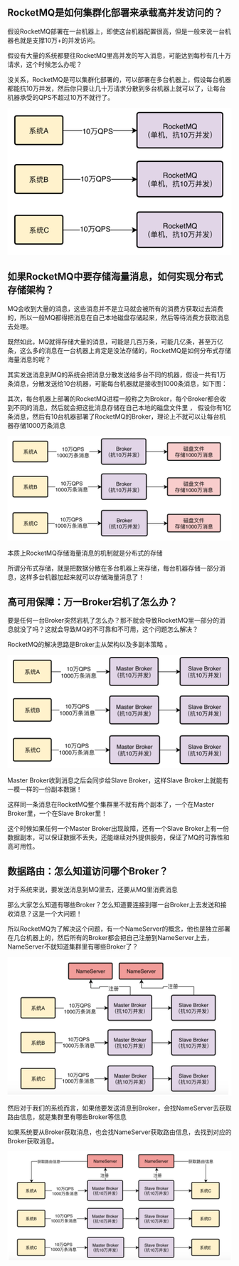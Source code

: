 ## RocketMQ是如何集群化部署来承载高并发访问的？



假设RocketMQ部署在一台机器上，即使这台机器配置很高，但是一般来说一台机器也就是支撑10万+的并发访问。 

假设有大量的系统都要往RocketMQ里高并发的写入消息，可能达到每秒有几十万请求，这个时候怎么办呢？



没关系，RocketMQ是可以集群化部署的，可以部署在多台机器上，假设每台机器都能抗10万并发，然后你只要让几十万请求分散到多台机器上就可以了，让每台机器承受的QPS不超过10万不就行了。



![image-20200402150618521](images/image-20200402150618521.png)





## 如果RocketMQ中要存储海量消息，如何实现分布式存储架构？

MQ会收到大量的消息，这些消息并不是立马就会被所有的消费方获取过去消费的，所以一般MQ都得把消息在自己本地磁盘存储起来，然后等待消费方获取消息去处理。 

既然如此，MQ就得存储大量的消息，可能是几百万条，可能几亿条，甚至万亿条，这么多的消息在一台机器上肯定是没法存储的，RocketMQ是如何分布式存储海量消息的呢？ 

其实发送消息到MQ的系统会把消息分散发送给多台不同的机器，假设一共有1万条消息，分散发送给10台机器，可能每台机器就是接收到1000条消息，如下图： 

其次，每台机器上部署的RocketMQ进程一般称之为Broker，每个Broker都会收到不同的消息，然后就会把这批消息存储在自己本地的磁盘文件里 ， 假设你有1亿条消息，然后有10台机器部署了RocketMQ的Broker，理论上不就可以让每台机器存储1000万条消息 

![image-20191127170600874](images/image-20191127170600874.png)

本质上RocketMQ存储海量消息的机制就是分布式的存储 

所谓分布式存储，就是把数据分散在多台机器上来存储，每台机器存储一部分消息，这样多台机器加起来就可以存储海量消息了！ 



##  **高可用保障：万一Broker宕机了怎么办？** 

 要是任何一台Broker突然宕机了怎么办？那不就会导致RocketMQ里一部分的消息就没了吗？这就会导致MQ的不可靠和不可用，这个问题怎么解决？ 

 RocketMQ的解决思路是Broker主从架构以及多副本策略 。

![image-20191127171043251](images/image-20191127171043251.png)

 Master Broker收到消息之后会同步给Slave Broker，这样Slave Broker上就能有一模一样的一份副本数据！ 

这样同一条消息在RocketMQ整个集群里不就有两个副本了，一个在Master Broker里，一个在Slave Broker里！

这个时候如果任何一个Master Broker出现故障，还有一个Slave Broker上有一份数据副本，可以保证数据不丢失，还能继续对外提供服务，保证了MQ的可靠性和高可用性。



##  **数据路由：怎么知道访问哪个Broker？** 

对于系统来说，要发送消息到MQ里去，还要从MQ里消费消息



那么大家怎么知道有哪些Broker？怎么知道要连接到哪一台Broker上去发送和接收消息？这是一个大问题！



所以RocketMQ为了解决这个问题，有一个NameServer的概念，他也是独立部署在几台机器上的，然后所有的Broker都会把自己注册到NameServer上去，NameServer不就知道集群里有哪些Broker了？



![image-20191127171158526](images/image-20191127171158526.png)

然后对于我们的系统而言，如果他要发送消息到Broker，会找NameServer去获取路由信息，就是集群里有哪些Broker等信息

如果系统要从Broker获取消息，也会找NameServer获取路由信息，去找到对应的Broker获取消息。

![image-20191127171243003](images/image-20191127171243003.png)



## 